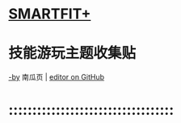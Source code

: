 # [SMARTFIT+](https://mbsft.wordpress.com/)
# 技能游玩主题收集贴
[-by](https://imngy.wordpress.com) 南瓜页  |  [editor on GitHub](https://github.com/myio/myio.github.io/edit/master/README.md)  
# :::::::::::::::::::::::::::::::::::

